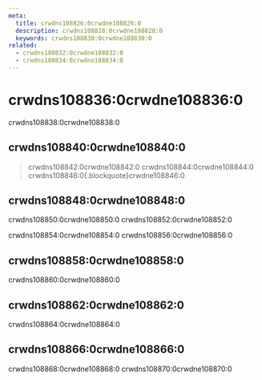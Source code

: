 ```yaml
---
meta:
  title: crwdns108826:0crwdne108826:0
  description: crwdns108828:0crwdne108828:0
  keywords: crwdns108830:0crwdne108830:0
related:
  - crwdns108832:0crwdne108832:0
  - crwdns108834:0crwdne108834:0
---
```


# crwdns108836:0crwdne108836:0

crwdns108838:0crwdne108838:0

<entry-ad />

## crwdns108840:0crwdne108840:0

> crwdns108842:0crwdne108842:0 crwdns108844:0crwdne108844:0 crwdns108846:0{.blockquote}crwdne108846:0

## crwdns108848:0crwdne108848:0

crwdns108850:0crwdne108850:0 crwdns108852:0crwdne108852:0

crwdns108854:0crwdne108854:0 crwdns108856:0crwdne108856:0

## crwdns108858:0crwdne108858:0

crwdns108860:0crwdne108860:0

## crwdns108862:0crwdne108862:0
crwdns108864:0crwdne108864:0

## crwdns108866:0crwdne108866:0

crwdns108868:0crwdne108868:0 crwdns108870:0crwdne108870:0

<backmatter />

